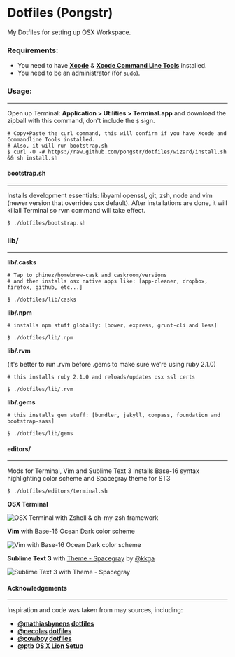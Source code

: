 Dotfiles (Pongstr)
==================

My Dotfiles for setting up OSX Workspace.

### Requirements:

  - You need to have **[Xcode](https://developer.apple.com/xcode/)** &amp; **[Xcode Command Line Tools](https://developer.apple.com/downloads)** installed.
  - You need to be an administrator (for ```sudo```).
  
### Usage:

-----------------

Open up Terminal: **Application > Utilities > Terminal.app** and download the zipball with this command, don't include the ```$``` sign.

```shell
# Copy+Paste the curl command, this will confirm if you have Xcode and Commandline Tools installed.
# Also, it will run bootstrap.sh
$ curl -O -# https://raw.github.com/pongstr/dotfiles/wizard/install.sh && sh install.sh
```

#### bootstrap.sh

-----------------


Installs development essentials: libyaml openssl, git, zsh, node and vim (newer version that overrides osx default). After installations are done, it will killall Terminal so rvm command will take effect.

```shell 
$ ./dotfiles/bootstrap.sh
```

### lib/

-----------------

**lib/.casks**

```shell
# Tap to phinez/homebrew-cask and caskroom/versions
# and then installs osx native apps like: [app-cleaner, dropbox, firefox, github, etc...]

$ ./dotfiles/lib/casks
```

**lib/.npm**

```shell
# installs npm stuff globally: [bower, express, grunt-cli and less]

$ ./dotfiles/lib/.npm
```

**lib/.rvm** 

(it's better to run .rvm before .gems to make sure we're using ruby 2.1.0)

```shell
# this installs ruby 2.1.0 and reloads/updates osx ssl certs

$ ./dotfiles/lib/.rvm
```

**lib/.gems**

```shell
# this installs gem stuff: [bundler, jekyll, compass, foundation and bootstrap-sass]

$ ./dotfiles/lib/gems
```



#### editors/

-----------------

Mods for Terminal, Vim and Sublime Text 3
Installs Base-16 syntax highlighting color scheme and Spacegray theme for ST3

```shell
$ ./dotfiles/editors/terminal.sh
```

**OSX Terminal** 

![OSX Terminal with Zshell &amp; oh-my-zsh framework](http://farm4.staticflickr.com/3757/11662443365_f23de1f965_o.png)

**Vim** with Base-16 Ocean Dark color scheme

![Vim with Base-16 Ocean Dark color scheme](http://farm8.staticflickr.com/7337/11662693013_1f7e0ec158_o.png)

**Sublime Text 3** with [Theme - Spacegray](https://github.com/kkga/spacegray) by [@kkga](https://github.com/kkga)

![Sublime Text 3 with Theme - Spacegray ](http://farm4.staticflickr.com/3831/11663224596_107ca73f95_o.png)
                  
#### Acknowledgements

-----------------

Inspiration and code was taken from may sources, including:

  - **[@mathiasbynens](https://github.com/mathiasbynens/) [dotfiles](https://github.com/mathiasbynens/dotfiles)**
  - **[@necolas](https://github.com/necolas/) [dotfiles](https://github.com/necolas/dotfiles)**
  - **[@cowboy](https://twitter.com/cowboy/) [dotfiles](https://github.com/cowboy/dotfiles)**
  - **[@ptb](https://github.com/ptb/) [OS X Lion Setup](https://github.com/ptb/Mac-OS-X-Lion-Setup)**
